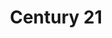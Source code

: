 ---
ee_id_show: '5000'
title: Century 21
url: century-21
live_url: https://conifer.rhizome.org/cory_arcangel/century-21-linktree
year: '2021'
venue: Greene Naftali Gallery
state_country: New York
type:
dates:
wwwnews:
wwweblast:
pitch: 'First show in NYC in a trollion years! Wz online and offiline. '
ps:
credits:
download:
layout: shows
---